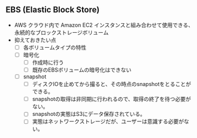 ## EBS (Elastic Block Store)
* AWS クラウド内で Amazon EC2 インスタンスと組み合わせて使用できる、永続的なブロックストレージボリューム
* 抑えておきたい点
  - [ ] 各ボリュームタイプの特性
  - [ ] 暗号化
    - [ ] 作成時に行う
    - [ ] 既存のEBSボリュームの暗号化はできない
  - [ ] snapshot
    - [ ] ディスクIOを止めてから撮ると、その時点のsnapshotをとることができる。
    - [ ] snapshotの取得は非同期に行われるので、取得の終了を待つ必要がない。
    - [ ] snapshotの実態はS3にデータ保存されている。
    - [ ] 実態はネットワークストレージだが、ユーザーは意識する必要がない。